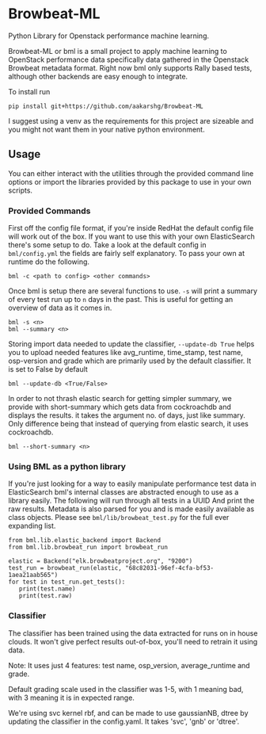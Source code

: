 # Browbeat-ML
Python Library for Openstack performance machine learning.

Browbeat-ML or bml is a small project to apply machine learning to OpenStack
performance data specifically data gathered in the Openstack Browbeat metadata
format. Right now bml only supports Rally based tests, although other backends
are easy enough to integrate.

To install run

	pip install git+https://github.com/aakarshg/Browbeat-ML

I suggest using a venv as the requirements for this project are sizeable and you
might not want them in your native python environment.

## Usage

You can either interact with the utilities through the provided command line
options or import the libraries provided by this package to use in your own
scripts.

### Provided Commands

First off the config file format, if you're inside RedHat the default config
file will work out of the box. If you want to use this with your own ElasticSearch
there's some setup to do. Take a look at the default config in `bml/config.yml`
the fields are fairly self explanatory. To pass your own at runtime do the following.

	bml -c <path to config> <other commands>

Once bml is setup there are several functions to use. `-s` will print a summary
of every test run up to `n` days in the past. This is useful for getting an
overview of data as it comes in.

	bml -s <n>
	bml --summary <n>

Storing import data needed to update the classifier, `--update-db True` helps you 
to upload needed features like avg_runtime, time_stamp, test name, osp-version and
grade which are primarily used by the default classifier. It is set to False by default

	bml --update-db <True/False>

In order to not thrash elastic search for getting simpler summary, we provide
with short-summary which gets data from cockroachdb and displays the results.
it takes the argument no. of days, just like summary. Only difference being 
that instead of querying from elastic search, it uses cockroachdb. 


	bml --short-summary <n>



### Using BML as a python library

If you're just looking for a way to easily manipulate performance test data in
ElasticSearch bml's internal classes are abstracted enough to use as a library
easily. The following will run through all tests in a UUID And print the raw
results. Metadata is also parsed for you and is made easily available as class
objects. Please see `bml/lib/browbeat_test.py` for the full ever expanding list.

	from bml.lib.elastic_backend import Backend
	from bml.lib.browbeat_run import browbeat_run

	elastic = Backend("elk.browbeatproject.org", "9200")
	test_run = browbeat_run(elastic, "68c82031-96ef-4cfa-bf53-1aea21aab565")
	for test in test_run.get_tests():
	   print(test.name)
	   print(test.raw)

### Classifier

The classifier has been trained using the data extracted for runs on in house clouds.
It won't give perfect results out-of-box, you'll need to retrain it using data.

Note: It uses just 4 features: test name, osp_version, average_runtime and grade.

Default grading scale used in the classifier was 1-5, with 1 meaning bad, with 3
meaning it is in expected range.

We're using svc kernel rbf, and can be made to use gaussianNB, dtree by updating the 
classifier in the config.yaml. It takes 'svc', 'gnb' or 'dtree'. 
